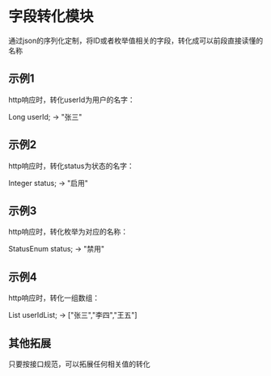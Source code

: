 # 字段转化模块

通过json的序列化定制，将ID或者枚举值相关的字段，转化成可以前段直接读懂的名称

## 示例1

http响应时，转化userId为用户的名字：

Long userId; -> "张三"

## 示例2

http响应时，转化status为状态的名字：

Integer status; -> "启用"

## 示例3

http响应时，转化枚举为对应的名称：

StatusEnum status; -> "禁用"

## 示例4

http响应时，转化一组数组：

List<Long> userIdList; -> ["张三","李四","王五"]

## 其他拓展

只要按接口规范，可以拓展任何相关值的转化